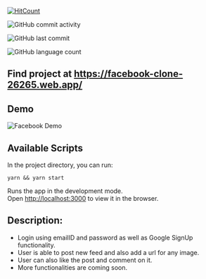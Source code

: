 [![HitCount](http://hits.dwyl.com/ammarjussa/facebook-clone.svg)](http://hits.dwyl.com/ammarjussa/facebook-clone)

![GitHub commit activity](https://img.shields.io/github/commit-activity/m/ammarjussa/facebook-clone)

![GitHub last commit](https://img.shields.io/github/last-commit/ammarjussa/facebook-clone)

![GitHub language count](https://img.shields.io/github/languages/count/ammarjussa/facebook-clone)





## Find project at https://facebook-clone-26265.web.app/

## Demo

![Facebook Demo](https://github.com/ammarjussa/facebook-clone/blob/master/facebook_demo.gif)



## Available Scripts

In the project directory, you can run:

`yarn && yarn start`

Runs the app in the development mode.<br />
Open [http://localhost:3000](http://localhost:3000) to view it in the browser.

## Description:

- Login using emailID and password as well as Google SignUp functionality.
- User is able to post new feed and also add a url for any image.
- User can also like the post and comment on it.
- More functionalities are coming soon.

